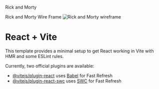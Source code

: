Rick and Morty 

Rick and Morty Wire Frame 
![Rick and Morty wireframe](https://github.com/Mbwood92/Project2/assets/146128694/a2a41d81-2c6a-486b-9e0b-444362e3824b)


# React + Vite
This template provides a minimal setup to get React working in Vite with HMR and some ESLint rules.

Currently, two official plugins are available:

- [@vitejs/plugin-react](https://github.com/vitejs/vite-plugin-react/blob/main/packages/plugin-react/README.md) uses [Babel](https://babeljs.io/) for Fast Refresh
- [@vitejs/plugin-react-swc](https://github.com/vitejs/vite-plugin-react-swc) uses [SWC](https://swc.rs/) for Fast Refresh

